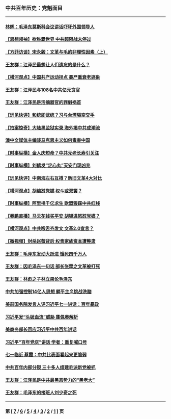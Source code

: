 ### 中共百年历史：党魁面目
---
#### [林辉：毛泽东莫斯科会议讲话吓坏外国领导人](../../pages/nf1176107/n13917931.md?02100430) 
#### [【思想领袖】欲称霸世界 中共超限战未停过](../../pages/nf1176107/n13745142.md?02100430) 
#### [【方菲访谈】宋永毅：文革与毛的非理性因素（上）](../../pages/nf1176107/n13469956.md?02100430) 
#### [王友群：江泽民最想让人们遗忘的是什么？](../../pages/nf1176107/n13408949.md?02100430) 
#### [【横河观点】中国共产运动拐点 暴严重衰老迹象](../../pages/nf1176107/n13388333.md?02100430) 
#### [王友群：江泽民与108名中共亿元贪官](../../pages/nf1176107/n13352358.md?02100430) 
#### [王友群：江泽民是活摘器官的罪魁祸首](../../pages/nf1176107/n13336903.md?02100430) 
#### [【远见快评】和统即武统？习与台湾隔空交手](../../pages/nf1176107/n13297739.md?02100430) 
#### [【拍案惊奇】大陆黑监狱实录 海外揭中共成潮流](../../pages/nf1176107/n13288853.md?02100430) 
#### [澳中文媒体主编谈马克思主义如何毒害中国](../../pages/nf1176107/n13257387.md?02100430) 
#### [【时事纵横】金人庆短命？中共元老长寿引关注](../../pages/nf1176107/n13217934.md?02100430) 
#### [【时事纵横】刘鹤发“定心丸”天安门现凶兆](../../pages/nf1176107/n13215416.md?02100430) 
#### [【远见快评】中南海左右互搏？新旧文革4大对比](../../pages/nf1176107/n13214745.md?02100430) 
#### [【横河观点】胡编怼党媒 权斗或双簧？](../../pages/nf1176107/n13210864.md?02100430) 
#### [【时事纵横】阿里捐千亿求生 欧盟狠踩中共红线](../../pages/nf1176107/n13206431.md?02100430) 
#### [【秦鹏直播】马云花钱买平安 胡锡进怒怼党媒？](../../pages/nf1176107/n13206392.md?02100430) 
#### [【横河观点】中共喉舌齐发文 文革2.0宣言？](../../pages/nf1176107/n13201248.md?02100430) 
#### [【微视频】封杀赵薇背后 权贵家族资本遭整肃](../../pages/nf1176107/n13197798.md?02100430) 
#### [王友群：毛泽东发动大跃进 饿死四千万人](../../pages/nf1176107/n13177158.md?02100430) 
#### [王友群：因毛泽东一句话 部长张霖之文革被打死](../../pages/nf1176107/n13161711.md?02100430) 
#### [王友群：林彪之子林立果论毛泽东](../../pages/nf1176107/n13128622.md?02100430) 
#### [中共加强控制14亿人思想 躺平主义挑战洗脑](../../pages/nf1176107/n13094299.md?02100430) 
#### [美前国务院发言人评习近平七一讲话：百年暴政](../../pages/nf1176107/n13066986.md?02100430) 
#### [习近平发“头破血流”威胁 蓬佩奥解析](../../pages/nf1176107/n13063604.md?02100430) 
#### [美商务部长回应习近平中共百年讲话](../../pages/nf1176107/n13062903.md?02100430) 
#### [习近平“百年党庆”讲话 学者：重复喊口号](../../pages/nf1176107/n13061411.md?02100430) 
#### [七一临近 蔡霞：中共比表面看起来更脆弱](../../pages/nf1176107/n13056418.md?02100430) 
#### [中共百年内部分裂 三十多人组建毛派新党被抓](../../pages/nf1176107/n13044023.md?02100430) 
#### [王友群：江泽民是中共最黑恶势力的“黑老大”](../../pages/nf1176107/n13022180.md?02100430) 
#### [王友群：毛泽东的接班人刘少奇之死](../../pages/nf1176107/n12991772.md?02100430) 

---
#### 第 [ [7](./7.md?02100430) / [6](./6.md?02100430) / [5](./5.md?02100430) / [4](./4.md?02100430) / [3](./3.md?02100430) / [2](./2.md?02100430) / [1](./1.md?02100430) ] 页
